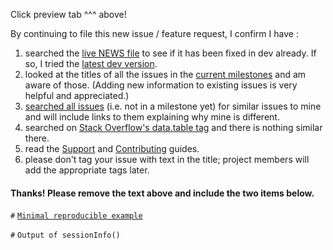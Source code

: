 Click preview tab ^^^ above!

By continuing to file this new issue / feature request, I confirm I have :
1. searched the [live NEWS file](https://github.com/Rdatatable/data.table/blob/master/NEWS.md) to see if it has been fixed in dev already. If so, I tried the [latest dev version](https://github.com/Rdatatable/data.table/wiki/Installation#windows).
2. looked at the titles of all the issues in the [current milestones](https://github.com/Rdatatable/data.table/milestones) and am aware of those. (Adding new information to existing issues is very helpful and appreciated.)
3. [searched all issues](https://github.com/Rdatatable/data.table/issues) (i.e. not in a milestone yet) for similar issues to mine and will include links to them explaining why mine is different.
4. searched on [Stack Overflow's data.table tag](http://stackoverflow.com/questions/tagged/data.table) and there is nothing similar there.
5. read the [Support](https://github.com/Rdatatable/data.table/wiki/Support) and [Contributing](https://github.com/Rdatatable/data.table/wiki/Contributing) guides.
6. please don't tag your issue with text in the title; project members will add the appropriate tags later.

#### Thanks! Please remove the text above and include the two items below.

`#` [`Minimal reproducible example`](https://stackoverflow.com/questions/5963269/how-to-make-a-great-r-reproducible-example)

`#` `Output of sessionInfo()`
